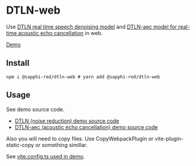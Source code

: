 # DTLN-web

Use [DTLN real time speech denoising model](https://github.com/breizhn/DTLN) and [DTLN-aec model for real-time acoustic echo cancellation](https://github.com/breizhn/DTLN-aec) in web.

[Demo](https://dtln-web.sapphi.red/)

## Install
```
npm i @sapphi-red/dtln-web # yarn add @sapphi-red/dtln-web
```

## Usage
See demo source code.

- [DTLN (noise reduction) demo source code](https://github.com/sapphi-red/DTLN-web/blob/main/demo/src/index.ts)
- [DTLN-aec (acoustic echo cancellation) demo source code](https://github.com/sapphi-red/DTLN-web/blob/main/demo/aec/src/index.ts)

Also you will need to copy files.
Use CopyWebpackPlugin or vite-plugin-static-copy or something simillar.

See [vite.config.ts used in demo](https://github.com/sapphi-red/DTLN-web/blob/main/demo/vite.config.ts).
